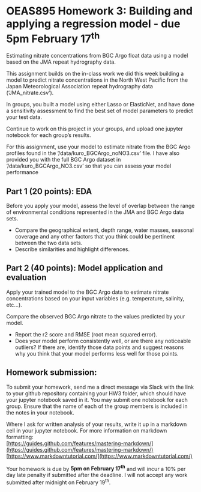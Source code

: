 # OEAS895 Homework 3: Building and applying a regression model - due 5pm February 17<sup>th</sup>

Estimating nitrate concentrations from BGC Argo float data using a model based on the JMA repeat hydrography data.

This assignment builds on the in-class work we did this week building a model to predict nitrate concentrations in the North West Pacific from the Japan Meteorological Association repeat hydrography data (‘JMA_nitrate.csv’). 

In groups, you built a model using either Lasso or ElasticNet, and have done a sensitivity assessment to find the best set of model parameters to predict your test data.

Continue to work on this project in your groups, and upload one jupyter notebook for each group’s results.

For this assignment, use your model to estimate nitrate from the BGC Argo profiles found in the ‘/data/kuro_BGCArgo_noNO3.csv’ file. I have also provided you with the full BGC Argo dataset in ‘/data/kuro_BGCArgo_NO3.csv’ so that you can assess your model performance

## Part 1 (20 points): EDA
Before you apply your model, assess the level of overlap between the range of environmental conditions represented in the JMA and BGC Argo data sets. 
* Compare the geographical extent, depth range, water masses, seasonal coverage and any other factors that you think could be pertinent between the two data sets.
* Describe similarities and highlight differences.

## Part 2 (40 points): Model application and evaluation
Apply your trained model to the BGC Argo data to estimate nitrate concentrations based on your input variables (e.g. temperature, salinity, etc…).

Compare the observed BGC Argo nitrate to the values predicted by your model. 
* Report the r2 score and RMSE (root mean squared error). 
* Does your model perform consistently well, or are there any noticeable outliers? If there are, identify those data points and suggest reasons why you think that your model performs less well for those points.

## Homework submission:
To submit your homework, send me a direct message via Slack with the link to your github repository containing your HW3 folder, which should have your jupyter notebook saved in it. You may submit one notebook for each group. Ensure that the name of each of the group members is included in the notes in your notebook.

Where I ask for written analysis of your results, write it up in a markdown cell in your jupyter notebook.
For more information on markdown formatting:   
[https://guides.github.com/features/mastering-markdown/](https://guides.github.com/features/mastering-markdown/)  
[https://www.markdowntutorial.com/](https://www.markdowntutorial.com/)

Your homework is due by **5pm on February 17<sup>th</sup>** and will incur a 10% per day late penalty if submitted after the deadline. I will not accept any work submitted after midnight on February 19<sup>th</sup>.

